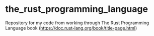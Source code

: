 # the_rust_programming_language
Repository for my code from working through The Rust Programming Language book (https://doc.rust-lang.org/book/title-page.html)
